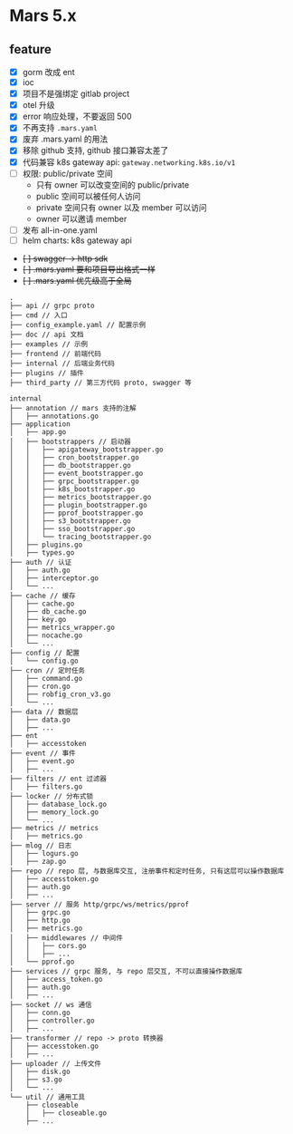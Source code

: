 # Mars 5.x

## feature

- [x] gorm 改成 ent
- [x] ioc
- [x] 项目不是强绑定 gitlab project
- [x] otel 升级
- [x] error 响应处理，不要返回 500
- [x] 不再支持 `.mars.yaml`
- [x] 废弃 .mars.yaml 的用法
- [x] 移除 github 支持, github 接口兼容太差了
- [x] 代码兼容 k8s gateway api: `gateway.networking.k8s.io/v1`
- [ ] 权限: public/private 空间
    - 只有 owner 可以改变空间的 public/private
    - public 空间可以被任何人访问
    - private 空间只有 owner 以及 member 可以访问
    - owner 可以邀请 member
- [ ] 发布 all-in-one.yaml
- [ ] helm charts: k8s gateway api
- ~~[ ] swagger -> http sdk~~
- ~~[ ] .mars.yaml 要和项目导出格式一样~~
- ~~[ ] .mars.yaml 优先级高于全局~~

```text
.
├── api // grpc proto
├── cmd // 入口
├── config_example.yaml // 配置示例
├── doc // api 文档
├── examples // 示例
├── frontend // 前端代码
├── internal // 后端业务代码
├── plugins // 插件
├── third_party // 第三方代码 proto, swagger 等
```

```text
internal
├── annotation // mars 支持的注解
│   ├── annotations.go
├── application
│   ├── app.go
│   ├── bootstrappers // 启动器
│   │   ├── apigateway_bootstrapper.go
│   │   ├── cron_bootstrapper.go
│   │   ├── db_bootstrapper.go
│   │   ├── event_bootstrapper.go
│   │   ├── grpc_bootstrapper.go
│   │   ├── k8s_bootstrapper.go
│   │   ├── metrics_bootstrapper.go
│   │   ├── plugin_bootstrapper.go
│   │   ├── pprof_bootstrapper.go
│   │   ├── s3_bootstrapper.go
│   │   ├── sso_bootstrapper.go
│   │   └── tracing_bootstrapper.go
│   ├── plugins.go
│   ├── types.go
├── auth // 认证
│   ├── auth.go
│   ├── interceptor.go
│   └── ...
├── cache // 缓存
│   ├── cache.go
│   ├── db_cache.go
│   ├── key.go
│   ├── metrics_wrapper.go
│   ├── nocache.go
│   └── ...
├── config // 配置
│   └── config.go
├── cron // 定时任务
│   ├── command.go
│   ├── cron.go
│   ├── robfig_cron_v3.go
│   └── ...
├── data // 数据层
│   ├── data.go
│   ├── ...
├── ent
│   ├── accesstoken
├── event // 事件
│   ├── event.go
│   ├── ...
├── filters // ent 过滤器
│   ├── filters.go
├── locker // 分布式锁
│   ├── database_lock.go
│   ├── memory_lock.go
│   └── ...
├── metrics // metrics
│   ├── metrics.go
├── mlog // 日志
│   ├── logurs.go
│   ├── zap.go
├── repo // repo 层, 与数据库交互, 注册事件和定时任务, 只有这层可以操作数据库
│   ├── accesstoken.go
│   ├── auth.go
│   ├── ...
├── server // 服务 http/grpc/ws/metrics/pprof
│   ├── grpc.go
│   ├── http.go
│   ├── metrics.go
│   ├── middlewares // 中间件
│   │   ├── cors.go
│   │   ├── ...
│   └── pprof.go
├── services // grpc 服务, 与 repo 层交互, 不可以直接操作数据库
│   ├── access_token.go
│   ├── auth.go
│   ├── ...
├── socket // ws 通信
│   ├── conn.go
│   ├── controller.go
│   ├── ...
├── transformer // repo -> proto 转换器
│   ├── accesstoken.go
│   ├── ...
├── uploader // 上传文件
│   ├── disk.go
│   ├── s3.go
│   └── ...
└── util // 通用工具
    ├── closeable
    │   ├── closeable.go
    ├── ...
```
